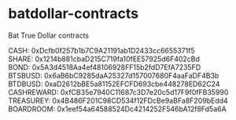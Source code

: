# batdollar-contracts
Bat True Dollar contracts


CASH: 0xDcfb0f257b1b7C9A21191ab1D2433cc6655371f5  
SHARE: 0x1214b881cbaD215C719fa10fEE57925d6F402cBd  
BOND: 0x5A3d4518Aa4ef48106928FF15b2fdD7EfA7235FD  
BTSBUSD: 0x6aB6bC9285daA25327d157007680F4aaFaDF4B3b  
BTDBUSD: 0xaD2612bBE5a81152EFCFD693cbe448278ED62C24  
CASHREWARD: 0xfCB35e7940C11687c3D7e20c5d17F9f0fFB35990  
TREASUREY: 0x4B486F201C98CD534f12FDcBe9aBFa8F209bEdd4  
BOARDROOM: 0x1eef54a64588524Dc4214252F546bA12f8Fd5a6A  